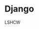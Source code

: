 <!--
 * @Author: your name
 * @Date: 2020-07-31 12:07:56
 * @LastEditTime: 2020-07-31 12:08:30
 * @LastEditors: Please set LastEditors
 * @Description: In User Settings Edit
 * @FilePath: /Vuepress/docs/back-end/django/README.md
--> 
# Django

LSHCW